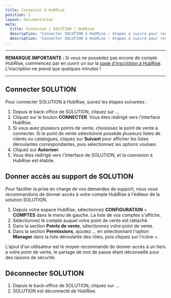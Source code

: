 ```yaml
---
title: Connexion à HubRise
position: 2
layout: documentation
meta:
  title: Connexion | SOLUTION | HubRise
  description: "Connecter SOLUTION à HubRise : étapes à suivre pour recevoir vos commandes dans votre logiciel de caisse SOLUTION."
  description: "Connecter SOLUTION à HubRise : étapes à suivre pour recevoir vos commandes SOLUTION dans votre logiciel de caisse."
---
```


---

**REMARQUE IMPORTANTE :** Si vous ne possédez pas encore de compte HubRise, commencez par en ouvrir un sur la [page d'inscription à HubRise](https://manager.hubrise.com/signup). L'inscription ne prend que quelques minutes !

---

## Connecter SOLUTION

Pour connecter SOLUTION à HubRise, suivez les étapes suivantes :

1. Depuis le back-office de SOLUTION, cliquez sur ...
2. Cliquez sur le bouton **CONNECTER**. Vous êtes redirigé vers l'interface HubRise.
3. Si vous avez plusieurs points de vente, choisissez le point de vente à connecter. Si le point de vente sélectionné possède plusieurs listes de clients ou catalogues, cliquez sur **Suivant** pour afficher les listes déroulantes correspondantes, puis sélectionnez les options voulues.
4. Cliquez sur **Autoriser**.
5. Vous êtes redirigé vers l'interface de SOLUTION, et la connexion à HubRise est établie.

## Donner accès au support de SOLUTION

Pour faciliter la prise en charge de vos demandes de support, nous vous recommandons de donner accès à votre compte HubRise à l'éditeur de la solution SOLUTION.

1. Depuis votre espace HubRise, sélectionnez **CONFIGURATION** > **COMPTES** dans le menu de gauche. La liste de vos comptes s'affiche.
1. Sélectionnez le compte auquel votre point de vente est rattaché.
1. Dans la section **Points de vente**, sélectionnez votre point de vente.
1. Dans la section **Permissions**, ajoutez _..._ en sélectionnant l'option **Manager** dans la liste déroulante des rôles, puis cliquez sur l'icône _+_.

L'ajout d'un utilisateur est le moyen recommandé de donner accès à un tiers à votre point de vente, le partage de mot de passe étant déconseillé pour des raisons de sécurité.

## Déconnecter SOLUTION

1. Depuis le back-office de SOLUTION, cliquez sur ...
2. SOLUTION est déconnecté de HubRise.
